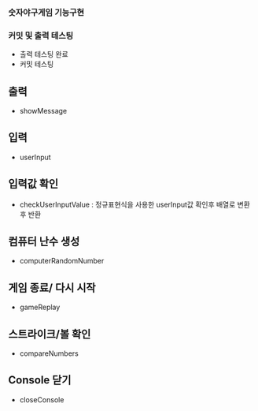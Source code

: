 ### 숫자야구게임 기능구현

### 커밋 및 출력 테스팅
- 출력 테스팅 완료
- 커밋 테스팅
## 출력
- showMessage

## 입력
- userInput

## 입력값 확인
- checkUserInputValue : 정규표현식을 사용한 userInput값 확인후 배열로 변환후 반환

## 컴퓨터 난수 생성 
- computerRandomNumber

## 게임 종료/ 다시 시작
- gameReplay

## 스트라이크/볼 확인
- compareNumbers

## Console 닫기
- closeConsole